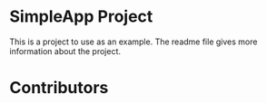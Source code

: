 # SimpleApp Project

This is a project to use as an example. The readme file gives more information about the project.

# Contributors

